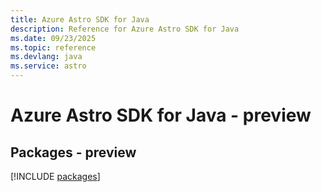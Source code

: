 ```yaml
---
title: Azure Astro SDK for Java
description: Reference for Azure Astro SDK for Java
ms.date: 09/23/2025
ms.topic: reference
ms.devlang: java
ms.service: astro
---
```

# Azure Astro SDK for Java - preview
## Packages - preview
[!INCLUDE [packages](astro-index.md)]